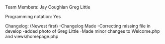 Team Members:
    Jay Coughlan
    Greg Little

Programming notation: Yes

Changelog: (Newest first)
-Changelog Made
-Correcting missing file in develop
-added photo of Greg Little
-Made minor changes to Welcome.php and views\homepage.php
